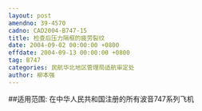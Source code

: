 ```yaml
---
layout: post
amendno: 39-4570
cadno: CAD2004-B747-15
title: 检查后压力隔框的疲劳裂纹
date: 2004-09-02 00:00:00 +0800
effdate: 2004-09-13 00:00:00 +0800
tag: B747
categories: 民航华北地区管理局适航审定处
author: 柳本强
---
```


##适用范围:
在中华人民共和国注册的所有波音747系列飞机

